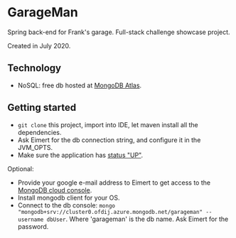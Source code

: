 # GarageMan

Spring back-end for Frank's garage. Full-stack challenge showcase project.

Created in July 2020.

## Technology
- NoSQL: free db hosted at [MongoDB Atlas](https://cloud.mongodb.com).



## Getting started
- `git clone` this project, import into IDE, let maven install all the dependencies.
- Ask Eimert for the db connection string, and configure it in the JVM_OPTS.
- Make sure the application has [status "UP"](http://localhost:8080/actuator/health).

Optional:
- Provide your google e-mail address to Eimert to get access to the [MongoDB cloud console](https://cloud.mongodb.com).
- Install mongodb client for your OS.
- Connect to the db console: `mongo "mongodb+srv://cluster0.ofdij.azure.mongodb.net/garageman" --username dbUser`.
Where 'garageman' is the db name. Ask Eimert for the password.